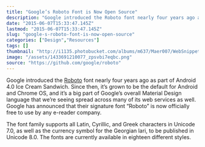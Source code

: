 ```yaml
---
title: "Google’s Roboto Font is Now Open Source"
description: "Google introduced the Roboto font nearly four years ago as part of Android 4.0 Ice Cream Sandwich. Since then, it’s grown to be the default for Android and Chrome OS, and it’s a big part of Google’s overall Material Design language that we’re seeing spread across many of its web services as well. Google has announced that their signature font “Roboto” is now officially free to use by any e-reader company."
date: "2015-06-07T15:33:47.145Z"
lastmod: "2015-06-07T15:33:47.145Z"
slug: "google-s-roboto-font-is-now-open-source"
categories: ["Design","Resources"]
tags: []
thumbnail: "http://i1135.photobucket.com/albums/m637/Maer007/WebSnippet/th_1433691210077_zpsvbi7eqbc.png"
image: "/assets/1433691210077_zpsvbi7eqbc.png"
source: "https://github.com/google/roboto"
---
```



Google introduced the [Roboto](https://github.com/google/roboto) font nearly four years ago as part of Android 4.0 Ice Cream Sandwich. Since then, it’s grown to be the default for Android and Chrome OS, and it’s a big part of Google’s overall Material Design language that we’re seeing spread across many of its web services as well. Google has announced that their signature font “Roboto” is now officially free to use by any e-reader company.

The font family supports all Latin, Cyrillic, and Greek characters in Unicode 7.0, as well as the currency symbol for the Georgian lari, to be published in Unicode 8.0\. The fonts are currently available in eighteen different styles.